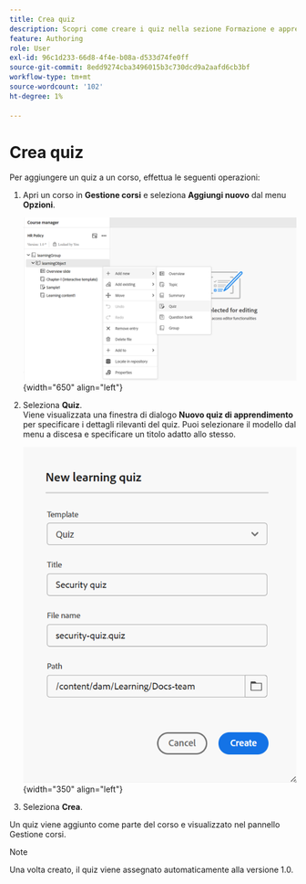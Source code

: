 ```yaml
---
title: Crea quiz
description: Scopri come creare i quiz nella sezione Formazione e apprendimento del prodotto.
feature: Authoring
role: User
exl-id: 96c1d233-66d8-4f4e-b08a-d533d74fe0ff
source-git-commit: 8edd9274cba3496015b3c730dcd9a2aafd6cb3bf
workflow-type: tm+mt
source-wordcount: '102'
ht-degree: 1%

---
```


# Crea quiz

Per aggiungere un quiz a un corso, effettua le seguenti operazioni:

1. Apri un corso in **Gestione corsi** e seleziona **Aggiungi nuovo** dal menu **Opzioni**.

   ![](assets/workflow-quiz.png){width="650" align="left"}

1. Seleziona **Quiz**.\
   Viene visualizzata una finestra di dialogo **Nuovo quiz di apprendimento** per specificare i dettagli rilevanti del quiz. Puoi selezionare il modello dal menu a discesa e specificare un titolo adatto allo stesso.

   ![](assets/new-learning-quiz.png){width="350" align="left"}

1. Seleziona **Crea**.

Un quiz viene aggiunto come parte del corso e visualizzato nel pannello Gestione corsi.

>[!NOTE]
>
>  Una volta creato, il quiz viene assegnato automaticamente alla versione 1.0.
